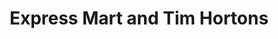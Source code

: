 ---
title: "Express Mart and Tim Hortons"
url: /buffalo/express-mart-and-tim-hortons/
shop: Lebensmittel
---